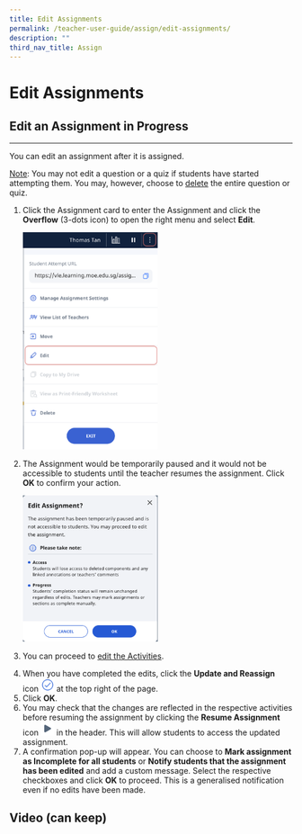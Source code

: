 ```yaml
---
title: Edit Assignments
permalink: /teacher-user-guide/assign/edit-assignments/
description: ""
third_nav_title: Assign
---
```

<h1 id="edit-assignments">Edit Assignments</h1>
<h2 id="-edit-an-assignment-in-progress-">Edit an Assignment in Progress</h2>
<hr>
<p>You can edit an assignment after it is assigned.</p>
<p><u>Note</u>: You may not edit a question or a quiz if students have started attempting them. You may, however, choose to <a target="_blank" href="/teacher-user-guide/assign/delete-assignments/">delete</a> the entire question or quiz.</p>
<ol>
<li><p>Click the Assignment card to enter the Assignment and click the <strong>Overflow</strong> (3-dots icon) to open the right menu and select <strong>Edit</strong>.</p>
<p><img style="width: 50%;" src="/images/2Teacher/AS-EditAssignment1.png"></p>
</li>
<li><p>The Assignment would be temporarily paused and it would not be accessible to students until the teacher resumes the assignment. Click <strong>OK</strong> to confirm your action.</p>
<p><img style="width: 50%;" src="/images/2Teacher/AS-EditAssignment2.png"></p>
</li>
<li><p>You can proceed to <a target="_blank" href="/teacher-user-guide/author/edit-activities-and-sections/">edit the Activities</a>.</p>
</li>
<li>When you have completed the edits, click the <strong>Update and Reassign</strong> icon <img style="width:1.5rem; display: inline;" src="/images/Icons/Done.svg"> at the top right of the page.</li>
<li>Click <strong>OK</strong>.</li>
<li>You may check that the changes are reflected in the respective activities before resuming the assignment by clicking the <strong>Resume Assignment</strong> icon <img style="width:1.5rem; display: inline;" src="/images/Icons/Play.svg"> in the header. This will allow students to access the updated assignment.</li>
<li>A confirmation pop-up will appear. You can choose to <strong>Mark assignment as Incomplete for all students</strong> or <strong>Notify students that the assignment has been edited</strong> and add a custom message. Select the respective checkboxes and click <strong>OK</strong> to proceed. This is a generalised notification even if no edits have been made.</li>
</ol>
<h2 id="video-can-keep-">Video (can keep)</h2>